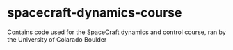 # spacecraft-dynamics-course

Contains code used for the SpaceCraft dynamics and control course, ran by the University of Colarado Boulder
